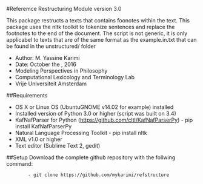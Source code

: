 #Referemce Restructuring Module version 3.0

This package restructs a texts that contains foonotes within the text. This package uses the nltk toolkit to tokenize sentences and replace the footnotes to the end of the document. The script is not generic, it is only applicabel to texts that are of the same format as the example.in.txt that can be found in the unstructured/ folder

- Author: M. Yassine Karimi
- Date: October the , 2016
- Modeling Perspectives in Philosophy
- Computational Lexicology and Terminology Lab
- Vrije Universiteit Amsterdam

##Requirements
- OS X or Linux OS (UbuntuGNOME v14.02 for example) installed
- Installed version of Python 3.0 or higher (script was built on 3.4)
- KafNafParser for Python (https://github.com/cltl/KafNafParserPy)
            - pip install KafNafParserPy
- Natural Language Processing Toolkit
            - pip install nltk
- XML v1.0 or higher
- Text editor (Sublime Text 2, gedit)


##Setup
Download the complete github repository with the follwing command:

            - git clone https://github.com/mykarimi/refstructure
